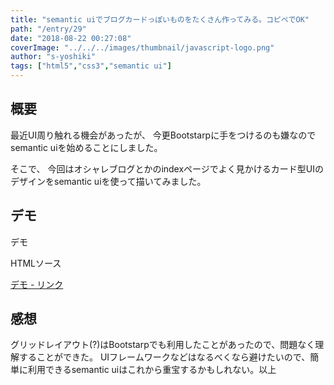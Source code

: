```yaml
---
title: "semantic uiでブログカードっぽいものをたくさん作ってみる。コピペでOK"
path: "/entry/29"
date: "2018-08-22 00:27:08"
coverImage: "../../../images/thumbnail/javascript-logo.png"
author: "s-yoshiki"
tags: ["html5","css3","semantic ui"]
---
```


## 概要

最近UI周り触れる機会があったが、
今更Bootstarpに手をつけるのも嫌なのでsemantic uiを始めることにしました。

そこで、
今回はオシャレブログとかのindexページでよく見かけるカード型UIのデザインをsemantic uiを使って描いてみました。

## デモ

デモ
<script async src="//jsfiddle.net/s_yoshiki/ao8ue17w/embed/result,html/dark"></script>

HTMLソース
<script async src="//jsfiddle.net/s_yoshiki/ao8ue17w/embed/html,html/dark/"></script>

<a href="//jsfiddle.net/s_yoshiki/ao8ue17w/">デモ - リンク</a>

## 感想

グリッドレイアウト(?)はBootstarpでも利用したことがあったので、問題なく理解することができた。
UIフレームワークなどはなるべくなら避けたいので、簡単に利用できるsemantic uiはこれから重宝するかもしれない。以上